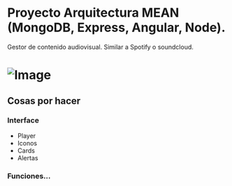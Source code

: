 # Proyecto Arquitectura MEAN (MongoDB, Express, Angular, Node).
Gestor de contenido audiovisual. Similar a Spotify o soundcloud.

![Image](https://hollywoodsuite.ca/wp-content/uploads/2016/07/rhapsody.gif)
=======

## Cosas por hacer 
### Interface
* Player
* Iconos
* Cards
* Alertas      

### Funciones... 